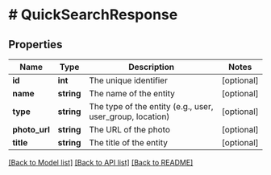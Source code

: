 # # QuickSearchResponse

## Properties

Name | Type | Description | Notes
------------ | ------------- | ------------- | -------------
**id** | **int** | The unique identifier | [optional]
**name** | **string** | The name of the entity | [optional]
**type** | **string** | The type of the entity (e.g., user, user_group, location) | [optional]
**photo_url** | **string** | The URL of the photo | [optional]
**title** | **string** | The title of the entity | [optional]

[[Back to Model list]](../../README.md#models) [[Back to API list]](../../README.md#endpoints) [[Back to README]](../../README.md)
